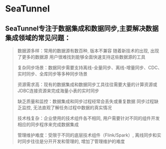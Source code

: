 # SeaTunnel

## SeaTunnel专注于数据集成和数据同步,主要解决数据集成领域的常见问题：

> 数据源多样：常用的数据源有数百种, 版本不兼容 随着新技术的出现, 出现了更多的数据源 用户很难找到能够全面快速支持这些数据源的工具
>
> 复杂同步场景：数据同步需要支持离线-全量同步、离线-增量同步、CDC、实时同步、全库同步等多种同步场景
>
> 资源需求高：现有的数据集成和数据同步工具往往需要大量的计算资源或JDBC连接资源来完成海量小表的实时同步
>
> 缺乏质量和监控：数据集成和同步过程经常会丢失或重复数据 同步过程缺乏监控, 无法直观了解任务过程中数据的真实情况
>
> 技术栈复杂：企业使用的技术组件各不相同, 用户需要针对不同的组件开发相应的同步程序来完成数据集成
>
> 管理维护难度：受限于不同的底层技术组件（Flink/Spark）, 离线同步和实时同步往往是分开开发和管理的, 增加了管理维护的难度